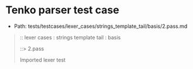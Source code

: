 # Tenko parser test case

- Path: tests/testcases/lexer_cases/strings_template_tail/basis/2.pass.md

> :: lexer cases : strings template tail : basis
>
> ::> 2.pass
>
> Imported lexer test
>
> <template tail> quotes

## Input

`````js
`${"-->"} a " b `
;
`${"-->"} a " b " c `
;
`${"-->"} a ' b `
;
`${"-->"} a ' b ' c `
;
`${"-->"} a ` b `
;
`${"-->"} a ` b ` c `
`````

## Output

_Note: the whole output block is auto-generated. Manual changes will be overwritten!_

Below follow outputs in four parsing modes: sloppy mode, strict mode script goal, module goal, web compat mode (always sloppy).

Note that the output parts are auto-generated by the test runner to reflect actual result.

### Sloppy mode

Parsed with script goal and as if the code did not start with strict mode header.

`````
throws: Parser error!
  Unable to ASI

start@1:2, error@9:14
╔═══╦════════════════
  1 ║ {"-->"} a " b `
  2 ║ ;
  3 ║ `${"-->"} a " b " c `
  4 ║ ;
  5 ║ `${"-->"} a ' b `
  6 ║ ;
  7 ║ `${"-->"} a ' b ' c `
  8 ║ ;
  9 ║ `${"-->"} a ` b `
    ║               ^------- error
 10 ║ ;
 11 ║ `${"-->"} a ` b ` c `
╚═══╩════════════════

`````

### Strict mode

Parsed with script goal but as if it was starting with `"use strict"` at the top.

_Output same as sloppy mode._

### Module goal

Parsed with the module goal.

_Output same as sloppy mode._

### Web compat mode

Parsed in sloppy script mode but with the web compat flag enabled.

_Output same as sloppy mode._

